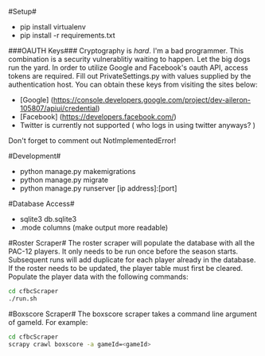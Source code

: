 #Setup#
- pip install virtualenv
- pip install -r requirements.txt

###OAUTH Keys###
Cryptography is *hard*.  I'm a bad programmer.  This combination is a security vulnerablitiy waiting to happen.  Let the big dogs run the yard.  In order to utilize Google and Facebook's oauth API, access tokens are required.  Fill out PrivateSettings.py with values supplied by the authentication host.  You can obtain these keys from visiting the sites below:
- [Google] (https://console.developers.google.com/project/dev-aileron-105807/apiui/credential)
- [Facebook] (https://developers.facebook.com/)
- Twitter is currently not supported ( who logs in using twitter anyways? )

Don't forget to comment out NotImplementedError!


#Development#
- python manage.py makemigrations
- python manage.py migrate
- python manage.py runserver [ip address]:[port]

#Database Access#
- sqlite3 db.sqlite3
- .mode columns (make output more readable)

#Roster Scraper#
The roster scraper will populate the database with all the PAC-12 players.  It only needs to be run once before the season starts.  Subsequent runs will add duplicate for each player already in the database.  If the roster needs to be updated, the player table must first be cleared.  Populate the player data with the following commands:
```bash
cd cfbcScraper
./run.sh
```

#Boxscore Scraper#
The boxscore scraper takes a command line argument of gameId. For example:
```bash
cd cfbcScraper
scrapy crawl boxscore -a gameId=<gameId>
```
